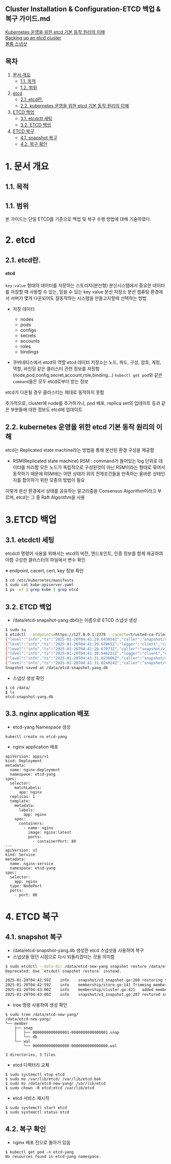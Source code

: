 ## Cluster Installation & Configuration-ETCD 백업 & 복구 가이드.md


[Kubernetes 운영을 위한 etcd 기본 동작 원리의 이해](https://tech.kakao.com/posts/484) <br/>
[Backing up an etcd cluster](https://kubernetes.io/docs/tasks/administer-cluster/configure-upgrade-etcd/#backing-up-an-etcd-cluster)<br/>
[볼륨 스냅샷](https://kubernetes.io/ko/docs/concepts/storage/volume-snapshots/)<br/>

## 목차
1. [문서 개요](#1)
    * [1.1. 목적](#1-1)
    * [1.2. 범위](#1-2)
2. [etcd](#2)
    * [2.1. etcd란.](#2-1)
    * [2.2. kubernetes 운영을 위한 etcd 기본 동작 원리의 이해](#2-1)
3. [ETCD 백업](#3)
    * [3.1. etcdctl 세팅](#3-1)
    * [3.2. ETCD 백업](#3-2)
4. [ETCD 복구](#4)
    * [4.1. snapshot 복구](#4-1)
	* [4.2. 복구 확인](#4-2)

# <div id='1'/> 1. 문서 개요

## <div id='1-1'/> 1.1. 목적

## <div id='1-2'/> 1.1. 범위
본 가이드는 단일 ETCD를 기준으로 백업 및 복구 수행 방법에 대해 기술하였다.



# <div id='2'/> 2. etcd

## <div id='2-1'/>2.1. etcd란.

#### etcd
`key:value` 형태의 데이터를 저장하는 스토리지(분산형)
분산시스템에서 중요한 데이터를 저장할 때 사용할 수 있는, 믿을 수 있는 key value 분산 저장소
분산 컴퓨팅 환경에서 서버가 몇개 다운되어도 잘동작하는 시스템을 만들고자할때 선택하는 방법

- 저장 데이터
	- nodes
	- pods
	- configs
	- secrets
	- accounts
	- roles
	- bindings

- 쿠버네티스에서 etcd의 역할
etcd 데이터 저장소는 노드, 파드, 구성, 암호, 계정, 역할, 바인딩 같은 클러스터 관련 정보를 저장함
(node,pod,config,secret,account,role,binding...)
`kubectl get pod`와 같은 `command`들은 모두 etcd로부터 받는 정보

etcd가 다운될 경우 클러스터는 제대로 동작하지 못함

추가적으로, cluster에 node를 추가하거나, pod 배포, replica set의 업데이트 등과 같은 부분들에 대한 정보도 etcd에 업데이트


## <div id='2-2'/>2.2. kubernetes 운영을 위한 etcd 기본 동작 원리의 이해

etcd는 Replicated state machine라는 방법을 통해 분산된 환경 구성을 제공함

- RSM(Replicated state machine)
RSM : command가 들어있는 log 단위로 데이터를 처리함
모든 노드가 독립적으로 구성된것이 아닌 RSM이라는 형태로 묶여서 동작하기 때문에 RSM에는 어떤 상태가 위의 전제조건들을 만족하는 올바른 상태인지를 합의하기 위한 모종의 방법이 필요

이렇게 분산 환경에서 상태를 공유하는 알고리즘을 Consensus Algorithm이라고 부르며, etcd는 그 중 Raft Algorithm을 사용



# <div id='3'/> 3.ETCD 백업
## <div id='3-1'/>3.1. etcdctl 세팅

etcdctl 명령어 사용을 위해서는 etcd의 버전, 엔드포인트, 인증 정보를 함께 제공하여야함
구성한 클러스터의 파일에서 변수 확인

※ endpoint, cacert, cert, key 정보 확인
```bash
$ cd /etc/kubernetes/manifests
$ sudo cat kube-apiserver.yaml
$ ps -ef | grep kube | grep etcd
```

## <div id='3-2'/>3.2. ETCD 백업

- /data/etcd-snapshot-yang.db라는 이름으로 ETCD 스냅샷 생성
```bash
$ sudo su
$ etcdctl --endpoints=https://127.0.0.1:2379 --cacert=<trusted-ca-file> --cert=<cert-file> --key=<key-file> snapshot save /data/etcd-snapshot-yang.db
{"level":"info","ts":"2025-01-20T04:41:29.643054Z","caller":"snapshot/v3_snapshot.go:65","msg":"created temporary db file","path":"/data/etcd-snapshot-yang.db.part"}
{"level":"info","ts":"2025-01-20T04:41:29.67065Z","logger":"client","caller":"v3@v3.5.10/maintenance.go:212","msg":"opened snapshot stream; downloading"}
{"level":"info","ts":"2025-01-20T04:41:29.67073Z","caller":"snapshot/v3_snapshot.go:73","msg":"fetching snapshot","endpoint":"https://127.0.0.1:2379"}
{"level":"info","ts":"2025-01-20T04:41:30.546221Z","logger":"client","caller":"v3@v3.5.10/maintenance.go:220","msg":"completed snapshot read; closing"}
{"level":"info","ts":"2025-01-20T04:41:31.023806Z","caller":"snapshot/v3_snapshot.go:88","msg":"fetched snapshot","endpoint":"https://127.0.0.1:2379","size":"29 MB","took":"1 second ago"}
{"level":"info","ts":"2025-01-20T04:41:31.024024Z","caller":"snapshot/v3_snapshot.go:97","msg":"saved","path":"/data/etcd-snapshot-yang.db"}
Snapshot saved at /data/etcd-snapshot-yang.db

```

- 스냅샷 생성 확인
```
$ cd /data/
$ ls 
etcd-snapshot-yang.db
```

## <div id='3-3'/>3.3. nginx application 배포
- etcd-yang Namespace 생성
```
kubectl create ns etcd-yang
```

- nginx application 배포
```
apiVersion: apps/v1
kind: Deployment
metadata:
  name: nginx-deployment
  namespace: etcd-yang
spec:
  selector:
    matchLabels:
      app: nginx
  replicas: 1
  template:
    metadata:
      labels:
        app: nginx
    spec:
      containers:
        - name: nginx
          image: nginx:latest
          ports:
            - containerPort: 80
---
apiVersion: v1
kind: Service
metadata:
  name: nginx-service
  namespace: etcd-yang
spec:
  selector:
    app: nginx
  type: NodePort
  ports:
    - port: 80
```


# <div id='4'/> 4. ETCD 복구
## <div id='4-1'/>4.1. snapshot 복구
- /data/etcd-snapshot-yang.db 생성한 etcd 스냅샷을 사용하여 복구
- 스냅샷을 떴던 시점으로 다시 되돌리겠다는 것을 의미함
```bash
$ sudo etcdctl --data-dir /data/etcd-new-yang snapshot restore /data/etcd-snapshot-yang.db
Deprecated: Use `etcdutl snapshot restore` instead.

2025-01-20T04:42:59Z	info	snapshot/v3_snapshot.go:260	restoring snapshot	{"path": "/data/etcd-snapshot-yang.db", "wal-dir": "/data/etcd-new-yang/member/wal", "data-dir": "/data/etcd-new-yang", "snap-dir": "/data/etcd-new-yang/member/snap"}
2025-01-20T04:42:59Z	info	membership/store.go:141	Trimming membership information from the backend...
2025-01-20T04:43:00Z	info	membership/cluster.go:421	added member	{"cluster-id": "cdf818194e3a8c32", "local-member-id": "0", "added-peer-id": "8e9e05c52164694d", "added-peer-peer-urls": ["http://localhost:2380"]}
2025-01-20T04:43:00Z	info	snapshot/v3_snapshot.go:287	restored snapshot	{"path": "/data/etcd-snapshot-yang.db", "wal-dir": "/data/etcd-new-yang/member/wal", "data-dir": "/data/etcd-new-yang", "snap-dir": "/data/etcd-new-yang/member/snap"}
```

- tree 명령 사용하여 생성 확인
```
$ sudo tree /data/etcd-new-yang/
/data/etcd-new-yang/
└── member
    ├── snap
    │   ├── 0000000000000001-0000000000000001.snap
    │   └── db
    └── wal
        └── 0000000000000000-0000000000000000.wal

3 directories, 3 files
```

- etcd 디렉터리 교체
```
$ sudo systemctl stop etcd
$ sudo mv /var/lib/etcd/ /var/lib/etcd.bak
$ sudo mv /data/etcd-new-yang/ /var/lib/etcd
$ sudo chown -R etcd:etcd /var/lib/etcd
```

- etcd 서비스 재시작
```
$ sudo systemctl start etcd
$ sudo systemctl status etcd
```


## <div id='4-2'/>4.2. 복구 확인

- nginx 배포 전으로 돌아가 있음
```
$ kubectl get pod -n etcd-yang
No resources found in etcd-yang namespace.
```










